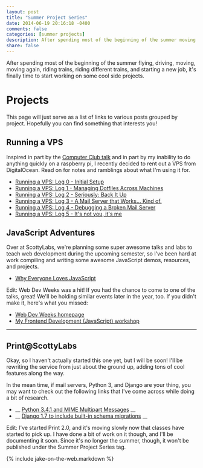 ```yaml
---
layout: post
title: "Summer Project Series"
date: 2014-06-19 20:16:18 -0400
comments: false
categories: [summer projects]
description: After spending most of the beginning of the summer moving around, riding trains, and starting a new job, it'finally time to start working on some cool projects.
share: false
---
```


After spending most of the beginning of the summer flying, driving, moving, moving again, riding trains, riding different trains, and starting a new job, it's finally time to start working on some cool side projects.

<!-- more -->

# Projects
This page will just serve as a list of links to various posts grouped by project. Hopefully you can find something that interests you!

## Running a VPS
Inspired in part by the [Computer Club talk](http://www.club.cc.cmu.edu/talks/vps.html) and in part by my inability to do anything quickly on a raspberry pi, I recently decided to rent out a VPS from DigitalOcean. Read on for notes and ramblings about what I'm using it for.

- [Running a VPS: Log 0 - Initial Setup](/2014/06/19/running-a-vps-log-0/)
- [Running a VPS: Log 1 - Managing Dotfiles Across Machines](/2014/06/19/running-a-vps-log-1/)
- [Running a VPS: Log 2 - Seriously: Back It Up](/2014/06/24/running-a-vps-log-2/)
- [Running a VPS: Log 3 - A Mail Server that Works… Kind of.](/2014/07/04/running-a-vps-log-3/)
- [Running a VPS: Log 4 - Debugging a Broken Mail Server](/2014/07/07/running-a-vps-log-4/)
- [Running a VPS: Log 5 - It's not you, it's me](/2014/07/07/running-a-vps-log-5/)

## JavaScript Adventures
Over at ScottyLabs, we're planning some super awesome talks and labs to teach web development during the upcoming semester, so I've been hard at work compiling and writing some awesome JavaScript demos, resources, and projects.

- [Why Everyone Loves JavaScript](/2014/06/16/why-everyone-loves-javascript/)

Edit: Web Dev Weeks was a hit! If you had the chance to come to one of the talks, great! We'll be holding similar events later in the year, too. If you didn't make it, here's what you missed:

- [Web Dev Weeks homepage](//scottylabs.org/webdevweeks/)
- [My Frontend Development (JavaScript) workshop](//scottylabs.org/webdevweeks/frontend/)

- - -
## Print@ScottyLabs
Okay, so I haven't actually started this one yet, but I will be soon! I'll be rewriting the service from just about the ground up, adding tons of cool features along the way. 

In the mean time, if mail servers, Python 3, and Django are your thing, you may want to check out the following links that I've come across while doing a bit of research.

- __ [Python 3.4.1 and MIME Multipart Messages](https://docs.python.org/3/whatsnew/3.4.html#whatsnew-email-contentmanager) __
- __ [Django 1.7 to include built-in schema migrations](https://docs.djangoproject.com/en/dev/releases/1.7/) __

Edit: I've started Print 2.0, and it's moving slowly now that classes have started to pick up. I have done a bit of work on it though, and I'll be documenting it soon. Since it's no longer the summer, though, it won't be published under the Summer Project Series tag.

{% include jake-on-the-web.markdown %}
